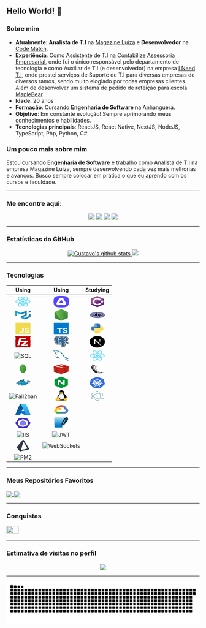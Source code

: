 ## Hello World! 👋

### Sobre mim
- **Atualmente**: **Analista de T.I** na [Magazine Luiza](https://www.magazineluiza.com.br/) e **Desenvolvedor** na [Code Match](https://codematch.com.br).
- **Experiência**: Como Assistente de T.I na [Contabilize Assessoria Empresarial](https://www.contabilizeae.com.br), onde fui o único responsável pelo departamento de tecnologia e como Auxiliar de T.I (e desenvolvedor) na empresa [I Need T.I](https://www.ineedti.com/), onde prestei serviços de Suporte de T.I para diversas empresas de diversos ramos, sendo muito elogiado por todas empresas clientes. Além de desenvolver um sistema de pedido de refeição para escola [MapleBear](https://granjaviana.maplebear.com.br/) .
- **Idade**: 20 anos
- **Formação**: Cursando **Engenharia de Software** na Anhanguera.
- **Objetivo**: Em constante evolução! Sempre aprimorando meus conhecimentos e habilidades.
- **Tecnologias principais**: ReactJS, React Native, NextJS, NodeJS, TypeScript, Php, Python, C#.

### Um pouco mais sobre mim
Estou cursando **Engenharia de Software** e trabalho como Analista de T.I na empresa Magazine Luiza, sempre desenvolvendo cada vez mais melhorias e avanços. Busco sempre colocar em prática o que eu aprendo com os cursos e faculdade.

---

### Me encontre aqui:
<div align="center">
  <a href="https://www.linkedin.com/in/gustavoramos32/"><img src="https://img.shields.io/badge/LinkedIn-0077B5?style=for-the-badge&logo=linkedin&logoColor=white"></a>
  <a href="mailto:gustavo.ramos.silva.santos@gmail.com"><img src="https://img.shields.io/badge/Gmail-D14836?style=for-the-badge&logo=gmail&logoColor=white"></a>
  <a href="https://wa.me/5511971689500"><img src="https://img.shields.io/badge/WhatsApp-25D366?style=for-the-badge&logo=whatsapp&logoColor=white"></a>
  <a href="https://app.rocketseat.com.br/me/guusta"><img height="28.7" src="https://cdn.worldvectorlogo.com/logos/rocketseat.svg"></a>
</div>

---

### Estatísticas do GitHub
<div align="center">
  <a href="https://github.com/Gustavo032">
    <img height="165em" src="https://github-readme-stats.vercel.app/api?username=Gustavo032&show_icons=true&theme=midnight-purple&include_all_commits=true&count_private=true&border_color=9644f4" alt="Gustavo's github stats" />  
    <img height="165em" src="https://github-readme-stats.vercel.app/api/top-langs/?username=Gustavo032&layout=compact&langs_count=7&theme=midnight-purple&border_color=9644f4" />
  </a>
</div>

---

### Tecnologias
| **Using** | **Using** | **Studying** |
| :--------: | :--------: | :------: |
| <img align="center" alt="React" height="30em" width="40em" src="https://raw.githubusercontent.com/devicons/devicon/master/icons/react/react-original.svg"> | <img align="center" alt="AdonisJS" height="30em" width="40em" src="https://raw.githubusercontent.com/devicons/devicon/master/icons/adonisjs/adonisjs-original.svg"> | <img align="center" alt="C#" height="30em" width="40em" src="https://raw.githubusercontent.com/devicons/devicon/master/icons/csharp/csharp-original.svg"> |
| <img align="center" alt="MaterialUI" height="30em" width="40em" src="https://raw.githubusercontent.com/devicons/devicon/master/icons/materialui/materialui-original.svg"> | <img align="center" alt="NodeJS" height="30em" width="40em" src="https://raw.githubusercontent.com/devicons/devicon/master/icons/nodejs/nodejs-original.svg"> | <img align="center" alt="PHP" height="30em" width="40em" src="https://raw.githubusercontent.com/devicons/devicon/master/icons/php/php-original.svg"> |
| <img align="center" alt="JavaScript" height="30em" width="40em" src="https://raw.githubusercontent.com/devicons/devicon/master/icons/javascript/javascript-plain.svg"> | <img align="center" alt="TypeScript" height="30em" width="40em" src="https://raw.githubusercontent.com/devicons/devicon/master/icons/typescript/typescript-original.svg"> | <img align="center" alt="Python" height="30em" width="40em" src="https://raw.githubusercontent.com/devicons/devicon/master/icons/python/python-original.svg"> |
| <img align="center" alt="Filezilla" height="30em" width="40em" src="https://raw.githubusercontent.com/devicons/devicon/master/icons/filezilla/filezilla-plain.svg"> | <img align="center" alt="PostgreSQL" height="30em" width="40em" src="https://raw.githubusercontent.com/devicons/devicon/master/icons/postgresql/postgresql-original.svg"> | <img align="center" alt="NextJS" height="30em" width="40em" src="https://raw.githubusercontent.com/devicons/devicon/master/icons/nextjs/nextjs-original.svg"> |
| <img align="center" alt="SQL" height="30em" width="40em" src="https://cdn-icons-png.freepik.com/256/13941/13941314.png?semt=ais_hybrid"> | <img align="center" alt="MySQL" height="30em" width="40em" src="https://raw.githubusercontent.com/devicons/devicon/master/icons/mysql/mysql-original.svg"> | <img align="center" alt="React Native" height="30em" width="40em" src="https://raw.githubusercontent.com/devicons/devicon/master/icons/react/react-original.svg"> |
| <img align="center" alt="MongoDB" height="30em" width="40em" src="https://raw.githubusercontent.com/devicons/devicon/master/icons/mongodb/mongodb-original.svg"> | <img align="center" alt="Redis" height="30em" width="40em" src="https://raw.githubusercontent.com/devicons/devicon/master/icons/redis/redis-original.svg"> | <img align="center" alt="Flask" height="30em" width="40em" src="https://raw.githubusercontent.com/devicons/devicon/master/icons/flask/flask-original.svg"> |
| <img align="center" alt="Docker" height="30em" width="40em" src="https://raw.githubusercontent.com/devicons/devicon/master/icons/docker/docker-original.svg"> | <img align="center" alt="Nginx" height="30em" width="40em" src="https://raw.githubusercontent.com/devicons/devicon/master/icons/nginx/nginx-original.svg"> | <img align="center" alt="Kubernetes" height="30em" width="40em" src="https://raw.githubusercontent.com/devicons/devicon/master/icons/kubernetes/kubernetes-plain.svg"> |
| <img align="center" alt="Fail2ban" height="30em" width="40em" src="https://cybergladius.com/wp-content/uploads/2021/07/fail2ban-1-981x1024.png"> | <img align="center" alt="Linux Ubuntu" height="30em" width="40em" src="https://raw.githubusercontent.com/devicons/devicon/master/icons/linux/linux-original.svg"> | <img align="center" alt="Electron" height="30em" width="40em" src="https://raw.githubusercontent.com/devicons/devicon/master/icons/electron/electron-original.svg"> |
| <img align="center" alt="Azure Cloud" height="30em" width="40em" src="https://raw.githubusercontent.com/devicons/devicon/master/icons/azure/azure-original.svg"> | <img align="center" alt="Google Cloud" height="30em" width="40em" src="https://raw.githubusercontent.com/devicons/devicon/master/icons/googlecloud/googlecloud-original.svg"> | |
| <img align="center" alt="ESLint" height="30em" width="40em" src="https://raw.githubusercontent.com/devicons/devicon/master/icons/eslint/eslint-original.svg"> | <img align="center" alt="SQLite" height="30em" width="40em" src="https://raw.githubusercontent.com/devicons/devicon/master/icons/sqlite/sqlite-original.svg"> | |
| <img align="center" alt="IIS" height="30em" width="40em" src="https://deepnetsecurity.com/wp-content/uploads/MFA-for-IIS-Websites.png"> | <img align="center" alt="JWT" height="30em" width="40em" src="https://img.icons8.com/?size=512&id=rHpveptSuwDz&format=png"> | |
| <img align="center" alt="Prisma" height="30em" width="40em" src="https://raw.githubusercontent.com/devicons/devicon/master/icons/prisma/prisma-original.svg"> | <img align="center" alt="WebSockets" height="30em" width="40em" src="https://www.svgrepo.com/show/443547/brand-websocket.svg"> | |
| <img align="center" alt="PM2" height="30em" width="40em" src="https://raw.githubusercontent.com/gilbarbara/logos/main/logos/pm2-icon.svg"> | | |


---

### Meus Repositórios Favoritos

<a href="https://github.com/Gustavo032/ig.news">
  <img align="center" src="https://github-readme-stats.vercel.app/api/pin/?username=Gustavo032&repo=ig.news&theme=midnight-purple&border_color=9644f4" />
</a>
<a href="https://github.com/Gustavo032/Ignite-ReactJs-Desafio-5">
  <img align="center" src="https://github-readme-stats.vercel.app/api/pin/?username=Gustavo032&repo=Ignite-ReactJs-Desafio-5&theme=midnight-purple&border_color=9644f4" />
</a>

---

### Conquistas

<img align="center" height="50%" width="25%" src="https://i.ibb.co/SBndC2K/certificado.png">

---

### Estimativa de visitas no perfil
<p align="center"> 
  <img align="center" src="https://profile-counter.glitch.me/gustavo032/count.svg" />
</p>

---

![snake gif](https://github.com/Gustavo032/Gustavo032/blob/output/github-snake-dark.svg)
